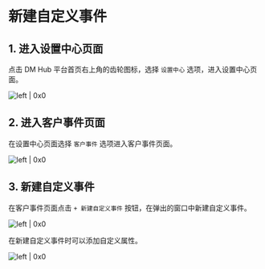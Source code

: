 # 新建自定义事件

## 1. 进入设置中心页面

点击 DM Hub 平台首页右上角的齿轮图标，选择 `设置中心` 选项，进入设置中心页面。

![left | 0x0](assets/event_guide01.png)

## 2. 进入客户事件页面

在设置中心页面选择 `客户事件` 选项进入客户事件页面。

![left | 0x0](assets/event_guide02.png)

## 3. 新建自定义事件

在客户事件页面点击 `+ 新建自定义事件` 按钮，在弹出的窗口中新建自定义事件。

![left | 0x0](assets/event_guide03.png)

在新建自定义事件时可以添加自定义属性。

![left | 0x0](assets/event_guide04.png)
